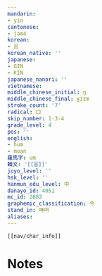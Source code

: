 ```yaml
---
mandarin:
- yín
cantonese:
- jam4
korean:
- 음
korean_native: ''
japanese:
- GIN
- KIN
japanese_nanori: ''
vietnamese:
middle_chinese_initial: ŋ
middle_chinese_final: ɣiɪm
stroke_count: '7'
radical: 口
skip_number: 1-3-4
grade_level: 4
pos: ''
english:
- hum
- moan
羅馬字: um
韓文: '[[움]]'
joyo_level: ''
hsk_level: ''
hanmun_edu_level: 中
danayo_id: 4051
mc_id: 2683
graphemic_classification: 今
stand_in: 呻吟
aliases:
---
```

```meta-bind-embed
[[nav/char_info]]
```

# Notes
